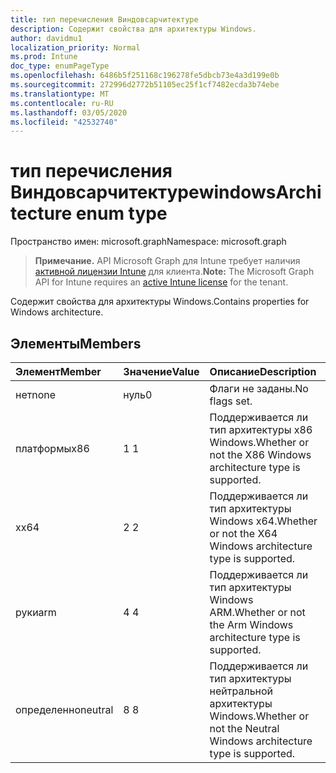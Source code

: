```yaml
---
title: тип перечисления Виндовсарчитектуре
description: Содержит свойства для архитектуры Windows.
author: davidmu1
localization_priority: Normal
ms.prod: Intune
doc_type: enumPageType
ms.openlocfilehash: 6486b5f251168c196278fe5dbcb73e4a3d199e0b
ms.sourcegitcommit: 272996d2772b51105ec25f1cf7482ecda3b74ebe
ms.translationtype: MT
ms.contentlocale: ru-RU
ms.lasthandoff: 03/05/2020
ms.locfileid: "42532740"
---
```

# <a name="windowsarchitecture-enum-type"></a><span data-ttu-id="05a90-103">тип перечисления Виндовсарчитектуре</span><span class="sxs-lookup"><span data-stu-id="05a90-103">windowsArchitecture enum type</span></span>

<span data-ttu-id="05a90-104">Пространство имен: microsoft.graph</span><span class="sxs-lookup"><span data-stu-id="05a90-104">Namespace: microsoft.graph</span></span>

> <span data-ttu-id="05a90-105">**Примечание.** API Microsoft Graph для Intune требует наличия [активной лицензии Intune](https://go.microsoft.com/fwlink/?linkid=839381) для клиента.</span><span class="sxs-lookup"><span data-stu-id="05a90-105">**Note:** The Microsoft Graph API for Intune requires an [active Intune license](https://go.microsoft.com/fwlink/?linkid=839381) for the tenant.</span></span>

<span data-ttu-id="05a90-106">Содержит свойства для архитектуры Windows.</span><span class="sxs-lookup"><span data-stu-id="05a90-106">Contains properties for Windows architecture.</span></span>

## <a name="members"></a><span data-ttu-id="05a90-107">Элементы</span><span class="sxs-lookup"><span data-stu-id="05a90-107">Members</span></span>
|<span data-ttu-id="05a90-108">Элемент</span><span class="sxs-lookup"><span data-stu-id="05a90-108">Member</span></span>|<span data-ttu-id="05a90-109">Значение</span><span class="sxs-lookup"><span data-stu-id="05a90-109">Value</span></span>|<span data-ttu-id="05a90-110">Описание</span><span class="sxs-lookup"><span data-stu-id="05a90-110">Description</span></span>|
|:---|:---|:---|
|<span data-ttu-id="05a90-111">нет</span><span class="sxs-lookup"><span data-stu-id="05a90-111">none</span></span>|<span data-ttu-id="05a90-112">нуль</span><span class="sxs-lookup"><span data-stu-id="05a90-112">0</span></span>|<span data-ttu-id="05a90-113">Флаги не заданы.</span><span class="sxs-lookup"><span data-stu-id="05a90-113">No flags set.</span></span>|
|<span data-ttu-id="05a90-114">платформы</span><span class="sxs-lookup"><span data-stu-id="05a90-114">x86</span></span>|<span data-ttu-id="05a90-115">1 </span><span class="sxs-lookup"><span data-stu-id="05a90-115">1</span></span>|<span data-ttu-id="05a90-116">Поддерживается ли тип архитектуры x86 Windows.</span><span class="sxs-lookup"><span data-stu-id="05a90-116">Whether or not the X86 Windows architecture type is supported.</span></span>|
|<span data-ttu-id="05a90-117">x</span><span class="sxs-lookup"><span data-stu-id="05a90-117">x64</span></span>|<span data-ttu-id="05a90-118">2 </span><span class="sxs-lookup"><span data-stu-id="05a90-118">2</span></span>|<span data-ttu-id="05a90-119">Поддерживается ли тип архитектуры Windows x64.</span><span class="sxs-lookup"><span data-stu-id="05a90-119">Whether or not the X64 Windows architecture type is supported.</span></span>|
|<span data-ttu-id="05a90-120">руки</span><span class="sxs-lookup"><span data-stu-id="05a90-120">arm</span></span>|<span data-ttu-id="05a90-121">4 </span><span class="sxs-lookup"><span data-stu-id="05a90-121">4</span></span>|<span data-ttu-id="05a90-122">Поддерживается ли тип архитектуры Windows ARM.</span><span class="sxs-lookup"><span data-stu-id="05a90-122">Whether or not the Arm Windows architecture type is supported.</span></span>|
|<span data-ttu-id="05a90-123">определенно</span><span class="sxs-lookup"><span data-stu-id="05a90-123">neutral</span></span>|<span data-ttu-id="05a90-124">8 </span><span class="sxs-lookup"><span data-stu-id="05a90-124">8</span></span>|<span data-ttu-id="05a90-125">Поддерживается ли тип архитектуры нейтральной архитектуры Windows.</span><span class="sxs-lookup"><span data-stu-id="05a90-125">Whether or not the Neutral Windows architecture type is supported.</span></span>|




